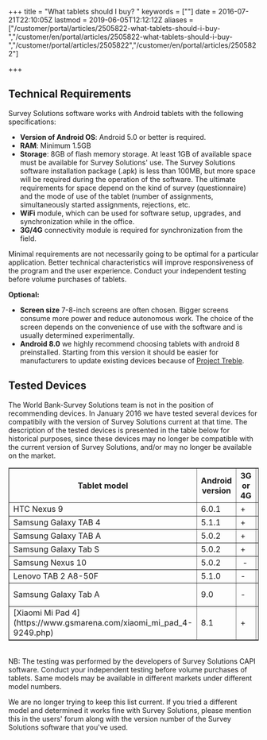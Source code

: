 ﻿+++
title = "What tablets should I buy? "
keywords = [""]
date = 2016-07-21T22:10:05Z
lastmod = 2019-06-05T12:12:12Z
aliases = ["/customer/portal/articles/2505822-what-tablets-should-i-buy-","/customer/en/portal/articles/2505822-what-tablets-should-i-buy-","/customer/portal/articles/2505822","/customer/en/portal/articles/2505822"]

+++

Technical Requirements
----------------------

Survey Solutions software works with Android tablets with the following
specifications:

- **Version of Android OS**: Android 5.0 or better is required.
- **RAM**: Minimum 1.5GB
- **Storage**: 8GB of flash memory storage. At least 1GB of available
space must be available for Survey Solutions' use. The Survey Solutions 
software installation package (.apk) is less than 100MB, but more space
will be required during the operation of the software. The ultimate 
requirements for space depend on the kind of survey (questionnaire) and 
the mode of use of the tablet (number of assignments, simultaneously 
started assignments, rejections, etc.
- **WiFi** module, which can be used for software setup, upgrades, and 
synchronization while in the office.
- **3G/4G** connectivity module is required for synchronization from 
the field.


Minimal requirements are not necessarily going to be optimal for a 
particular application. Better technical characteristics will improve
responsiveness of the program and the user experience. Conduct your 
independent testing before volume purchases of tablets.
  
  
**Optional:**

-   **Screen size** 7-8-inch screens are often chosen. Bigger screens
    consume more power and reduce autonomous work. The choice of the
    screen depends on the convenience of use with the software and is
    usually determined experimentally.
-   **Android 8.0** we highly recommend choosing tablets with android 8 preinstalled. Starting from this version it should be easier for manufacturers to update existing devices because of [Project Treble](https://android-developers.googleblog.com/2017/05/here-comes-treble-modular-base-for.html).

  Tested Devices
---------------

The World Bank-Survey Solutions team is not in the position of
recommending devices. In January 2016 we have tested several devices
for compatibily with the version of Survey Solutions current at that
time. The description of the tested devices is presented in the table
below for historical purposes, since these devices may no longer be
compatible with the current version of Survey Solutions, and/or may
no longer be available on the market.


<table border=1 align=center>
<thead>
<tr class="header">
<th>Tablet model</th>
<th>Android version</th>
<th>3G or 4G</th>
<th>WiFi</th>
<th>RAM</th>
<th>Flash Storage</th>
<th>Screen</th>
</tr>
</thead>
<tbody>
<tr class="even">
<td>HTC Nexus 9</td>
<td>6.0.1</td>
<td>+</td>
<td>+</td>
<td>2GB</td>
<td>32GB</td>
<td>8.9&quot;</td>
</tr>
<tr class="odd">
<td>Samsung Galaxy TAB 4</td>
<td>5.1.1</td>
<td>+</td>
<td>+</td>
<td>1.5GB</td>
<td>16GB</td>
<td>7&quot;</td>
</tr>
<tr class="even">
<td>Samsung Galaxy TAB A</td>
<td>5.0.2</td>
<td>+</td>
<td>+</td>
<td>1.5GB</td>
<td>16GB</td>
<td>8&quot;</td>
</tr>
<tr class="odd">
<td>Samsung Galaxy Tab S</td>
<td>5.0.2</td>
<td>+</td>
<td>+</td>
<td>3GB</td>
<td>16GB</td>
<td>8.4&quot;</td>
</tr>
<tr class="even">
<td>Samsung Nexus 10</td>
<td>5.0.2</td>
<td> -</td>
<td>+</td>
<td>2GB</td>
<td>32GB</td>
<td>10&quot;</td>
</tr>
<tr class="even">
<td>Lenovo TAB 2 A8-50F</td>
<td>5.1.0</td>
<td>-</td>
<td>+</td>
<td>1GB</td>
<td>16GB</td>
<td>8&quot;</td>
</tr>
<tr>
<td>Samsung Galaxy Tab A</td>
<td>9.0</td>
<td>-</td>
<td>+</td>
<td>2GB</td>
<td>32-128GB</td>
<td>10.1&quot;</td>
</tr>

<tr>
<td>[Xiaomi Mi Pad 4](https://www.gsmarena.com/xiaomi_mi_pad_4-9249.php)</td>
<td>8.1</td>
<td>+</td>
<td>+</td>
<td>3GB</td>
<td>32-64GB</td>
<td>8&quot;</td>
</tr>

</tbody>
</table>

<BR>
NB: The testing was performed by the developers of Survey Solutions CAPI
software. Conduct your independent testing before volume purchases of
tablets. Same models may be available in different markets under
different model numbers.


We are no longer trying to keep this list current. If you tried a different model
and determined it works fine with Survey Solutions, please mention this in the users' forum
along with the version number of the Survey Solutions software that
you've used.
